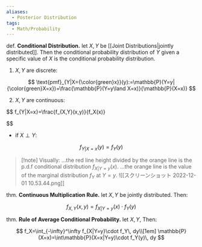 ```yaml
---
aliases:
  - Posterior Distribution
tags:
  - Math/Probability
---
```

def. **Conditional Distribution.** let $X,Y$ be [[Joint Distributions|jointly distributed]]. Then the conditional probability distribution of $Y$ given a specific value of $X$ is the conditional probability distribution.

1. $X,Y$ are discrete:

$$
\text{pmf}_{Y|X={\color{green}x}}(y):=\mathbb{P}(Y=y|{\color{green}X=x})=\frac{\mathbb{P}(Y=y\land X=x)}{\mathbb{P}(X=x)}
$$

2. $X,Y$ are continuous:

   
$$
   f_{Y|X=x}=\frac{f_{X,Y}(x,y)}{f_X(x)}
   
$$

   - if $X\perp Y$:

$$
f_{Y|X=x}(y)=f_Y(y)
$$

> [!note] Visually:
…the red line height divided by the orange line is the p.d.f conditional distribution $f_{X|Y=y}(x)$.
…the orange line is the value of the marginal distribution $f_Y$ at $Y=y$.
![[スクリーンショット 2022-12-01 10.53.44.png]]

thm. **Continuous Multiplication Rule.** let $X,Y$ be jointly distributed. Then:

$$
f_{X,Y}(x,y)=f_{X|Y=y}(x)\cdot f_Y(y)
$$

thm. **Rule of Average Conditional Probability.** let $X,Y$, Then:

$$
f_X=\int_{-\infty}^\infty f_{X|Y=y}\cdot f_Y\, dy\\[1em]
\mathbb{P}(X=x)=\int\mathbb{P}(X=x|Y=y)\cdot f_Y(y)\, dy
$$
